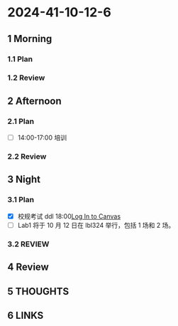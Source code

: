 # 2024-41-10-12-6

## 1 Morning

### 1.1 Plan

### 1.2 Review

## 2 Afternoon

### 2.1 Plan

- [ ] 14:00-17:00 培训

### 2.2 Review

## 3 Night

### 3.1 Plan

- [x] 校规考试 ddl 18:00[Log In to Canvas](https://jicanvas.com/courses/124/discussion_topics/14285)
- [ ] Lab1 将于 10 月 12 日在 lbl324 举行，包括 1 场和 2 场。

### 3.2 REVIEW

## 4 Review

## 5 THOUGHTS

## 6 LINKS

